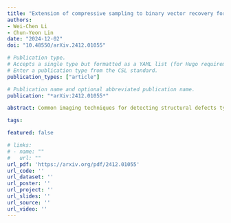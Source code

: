 ```yaml
---
title: "Extension of compressive sampling to binary vector recovery for model-based defect imaging"
authors:
- Wei-Chen Li
- Chun-Yeon Lin
date: "2024-12-02"
doi: "10.48550/arXiv.2412.01055"

# Publication type.
# Accepts a single type but formatted as a YAML list (for Hugo requirements).
# Enter a publication type from the CSL standard.
publication_types: ["article"]

# Publication name and optional abbreviated publication name.
publication: "*arXiv:2412.01055*"

abstract: Common imaging techniques for detecting structural defects typically require sampling at more than twice the spatial frequency to achieve a target resolution. This study introduces a novel framework for imaging structural defects using significantly fewer samples. In this framework, defects are modeled as regions where physical properties shift from their nominal values to resemble those of air, and a linear approximation is formulated to relate these binary shifts in physical properties with corresponding changes in measurements. Recovering a binary vector from linear measurements is generally an NP-hard problem. To address this challenge, this study proposes two algorithmic approaches. The first approach relaxes the binary constraint, using convex optimization to find a solution. The second approach incorporates a binary-inducing prior and employs approximate Bayesian inference to estimate the posterior probability of the binary vector given the measurements. Both algorithmic approaches demonstrate better performance compared to existing compressive sampling methods for binary vector recovery. The framework's effectiveness is illustrated through examples of eddy current sensing to image defects in metal structures.

tags:

featured: false

# links:
# - name: ""
#   url: ""
url_pdf: 'https://arxiv.org/pdf/2412.01055'
url_code: ''
url_dataset: ''
url_poster: ''
url_project: ''
url_slides: ''
url_source: ''
url_video: ''
---
```

